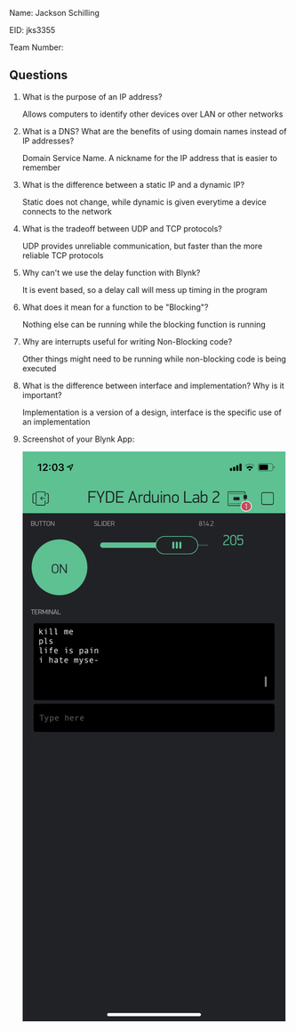 Name: Jackson Schilling

EID: jks3355

Team Number:

## Questions

1. What is the purpose of an IP address?

    Allows computers to identify other devices over LAN or other networks

2. What is a DNS? What are the benefits of using domain names instead of IP addresses?

    Domain Service Name. A nickname for the IP address that is easier to remember

3. What is the difference between a static IP and a dynamic IP?

    Static does not change, while dynamic is given everytime a device connects to the network

4. What is the tradeoff between UDP and TCP protocols?

    UDP provides unreliable communication, but faster than the more reliable TCP protocols

5. Why can't we use the delay function with Blynk?

    It is event based, so a delay call will mess up timing in the program

6. What does it mean for a function to be "Blocking"?

    Nothing else can be running while the blocking function is running

7. Why are interrupts useful for writing Non-Blocking code?

    Other things might need to be running while non-blocking code is being executed

8. What is the difference between interface and implementation? Why is it important?

   Implementation is a version of a design, interface is the specific use of an implementation

9. Screenshot of your Blynk App:

    ![your image here->](img/IMG_7652.png)
